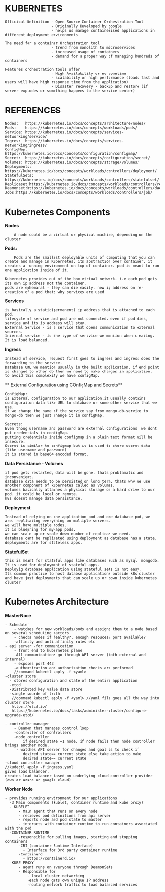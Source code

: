 # KUBERNETES
    
    Officical Definition - Open Source Container Orchestration Tool
                         - Originally Developed by google
                         - helps us manage containerised applications in different deployment environments
                         
    The need for a container Orchestration tool
                         - trend from monolith to microservices
                         - increased usage of containers
                         - demand for a proper way of managing hundreds of containers
                         
    Features orchestration tools offer
                         - High Availability or no downtime
                         - scalability or high performance (loads fast and users will have high response time from the application)
                         - Disaster recovery - backup and restore (if server explodes or something happens to the service center)
                         
# REFERENCES
   
    Nodes:   https://kubernetes.io/docs/concepts/architecture/nodes/
    Pods:    https://kubernetes.io/docs/concepts/workloads/pods/
    Service: https://kubernetes.io/docs/concepts/services-networking/service/
    Ingres:  https://kubernetes.io/docs/concepts/services-networking/ingress/
    ConfigMap: https://kubernetes.io/docs/concepts/configuration/configmap/
    Secret:  https://kubernetes.io/docs/concepts/configuration/secret/
    Volumes: https://kubernetes.io/docs/concepts/storage/volumes/
    Deployments: https://kubernetes.io/docs/concepts/workloads/controllers/deployment/
    StatefulSets: https://kubernetes.io/docs/concepts/workloads/controllers/statefulset/
    Replicaset:https://kubernetes.io/docs/concepts/workloads/controllers/replicaset/
    Deamonset:https://kubernetes.io/docs/concepts/workloads/controllers/daemonset/
    Jobs:https://kubernetes.io/docs/concepts/workloads/controllers/job/
    
    
                         
# Kubernetes Components

  **Nodes**
        
        A node could be a virtual or physical machine, depending on the cluster
  
  **Pods:**
  
        Pods are the smallest deployable units of computing that you can create and manage in Kubernetes. its abstraction over container. it creates a running environment on top of container. pod is meant to run one application inside of it.
      
    Kubernetes provides out of the box virtual network. i.e each pod gets its own ip address not the container.
    pods are ephemaral - they can die easily. new ip address on re-creation of a pod thats why services are used 
    
  **Services**
    
    is basically a static(permanent) ip address that is attached to each pod.
    lifecycle of service and pod are not connected. even if pod dies, service and its ip address will stay. 
    External Service - is a service that opens communication to external sources.
    Internal service - is the type of sertvice we mention when creating.
    It is load balanced.
    
  **Ingress**
    
    Instead of service, request first goes to ingress and ingress does the forwarding to the service.
    Database URL we mention usually in the built application. if end point is changed to other db then we need to make changes in application.
    to avoid this complexity we have configMap.
  
  ** External Configuration using COnfigMap and Secrets**
  
    ConfigMap:
    is External configuration to our application.it usually contains configuraiton data like URL to database or some other service that we use.
    if we change the name of the service say from mongo-db-service to mongo-db then we just change it in configMap.
    
    Secrets:
    Even thoug username and password are external configurations, we dont put credentials in configMap.
    putting credentials inside configmap in a plain text format will be insecure.
    Secret is similar to configmap but it is used to store secret data (like username and password)
    it is stored in base64 encoded format.
    
  **Data Persistance - Volumes**
  
    if pod gets restarted, data will be gone. thats problamatic and inconvenient.
    database data needs to be persisted on long term. thats why we use another component of kubernetes called as volumes.
    volumes basically attaches a physical storage on a hard drive to our pod. it could be local or remote.
    k8s doesnt manage data persistance.
    
  **Deployment**
  
    Instead of relying on one application pod and one database pod, we are. replicating everything on multiple servers.
    we will have multiple nodes.
    it is bluepring for my-app pods.
    we can scale up or scale down number of replicas we need.
    database cant be replicated using deployment as database has a state.
    deployments are for stateless apps.
  
  **StatefulSet**
    
    this is meant for stateful apps like databases such as mysql, mongodb.
    It is used for deployment of stateful apps.
    Deployig database application using stateful sets is not easy. 
    Its common practice to host databse applications outside k8s cluster and have just deployments that can scale up or down inside kubernetes cluster
    
# Kubernetes Architecture
        
 **MasterNode**
 
    - Scheduler
        - watches for new workloads/pods and assigns them to a node based on several scheduling factors
        - checks nodes if healthy?, enough resouces? port available?
        -affinity and anti affinity rules etc
    - api server -for communication 
        - front end to kubernetes plane
        -All communications go through API server (both external and internal)
        - exposes port 443
        -authentication and authorization checks are performed
        //command kubectl apply -f <yaml>
    -cluster store
      - stores configuration and state of the entire application
      -etcd
      -Distributed key value data store
      -single sourde of truth
       //command kubectl apply -f <yaml> //yaml file goes all the way into cluster store
       https://etcd.io/
       https://kubernetes.io/docs/tasks/administer-cluster/configure-upgrade-etcd/
      
    - controller manager
        - Deamon that manages control loop
        -controller of controllers
        -node controller
            if desired state =1 node, if node fails then node controller brings another node.
         - watches API server for changes and goal is to check if 
            desired state== current state else take action to make 
            desired state== current state
    -cloud controller manager 
    //kudectl apply -f ingress.yaml
    gives load balancer.
    creates load balancer based on underlying cloud controller provider (aws or azure or google cloud)

**Worker Node**

    - provides running environment for our applications
      -3 Main components (kublet, container runtime and kube proxy)
      - KUBELET
          - Main agent that runs on every node
          - recieves pod definitions from api server
          - reports node and pod state to master
          - interacts with container runtime to run containers associated with the pod
      -CONTAINER RUNTIME
          -responsible for pulling images, starting and stopping containers
          -CRI (container Runtime Interface)
            - Interface for 3rd party container runtime
          -Containerd
            - https://containerd.io/
      -KUBE PROXY
          - agent runs on everyone through DeamonSets
          - Responsible for
              - local cluster networking
              -each node gets own unique IP address
              -routing network traffic to load balanced services
    
  
  
  
  
  
  
  
  
  
  
  
  
  
  
  
  
  
  
  
  
  
  
                         
                         

